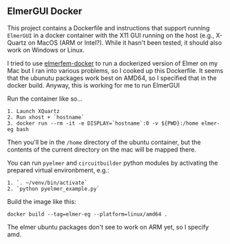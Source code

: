 ElmerGUI Docker
---------------

This project contains a Dockerfile and instructions that support running `ElmerGUI` in a docker container with the X11 GUI running on the host (e.g., X-Quartz on MacOS (ARM or Intel?). While it hasn't been tested, it should also work on Windows or Linux.

I tried to use [elmerfem-docker](https://github.com/ElmerCSC/elmerfem-docker) to run a dockerized version of Elmer on my Mac but I ran into various problems, so I cooked up this Dockerfile. It seems that the ubunutu packages work best on AMD64, so I specified that in the docker build. Anyway, this is working for me to run ElmerGUI

Run the container like so...

    1. Launch XQuartz
    2. Run xhost + `hostname`
    3. docker run --rm -it -e DISPLAY=`hostname`:0 -v ${PWD}:/home elmer-eg bash

Then you'll be in the `/home` directory of the ubuntu container, but the contents of the current directory on the mac will be mapped there.

You can run `pyelmer` and `circuitbuilder` python modules by activating the prepared virtual environbment, e.g.:

    1. `. ~/venv/bin/activate`
    2. `python pyelmer_example.py`

Build the image like this:

    docker build --tag=elmer-eg --platform=linux/amd64 .

The elmer ubuntu packages don't see to work on ARM yet, so I specify amd.

